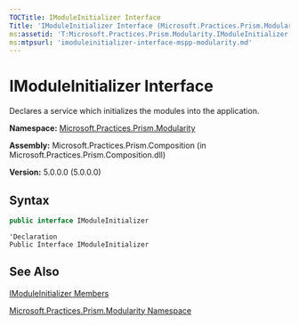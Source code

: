 ```yaml
---
TOCTitle: IModuleInitializer Interface
Title: 'IModuleInitializer Interface (Microsoft.Practices.Prism.Modularity)'
ms:assetid: 'T:Microsoft.Practices.Prism.Modularity.IModuleInitializer'
ms:mtpsurl: 'imoduleinitializer-interface-mspp-modularity.md'
---
```


# IModuleInitializer Interface

Declares a service which initializes the modules into the application.

**Namespace:** [Microsoft.Practices.Prism.Modularity](/patterns-practices/reference/mspp-modularity-namespace)

**Assembly:** Microsoft.Practices.Prism.Composition (in Microsoft.Practices.Prism.Composition.dll)

**Version:** 5.0.0.0 (5.0.0.0)

## Syntax

```C#
public interface IModuleInitializer
```

```VB
'Declaration
Public Interface IModuleInitializer
```

## See Also

[IModuleInitializer Members](/patterns-practices/reference/imoduleinitializer-members-mspp-modularity)

[Microsoft.Practices.Prism.Modularity Namespace](/patterns-practices/reference/mspp-modularity-namespace)